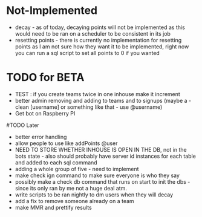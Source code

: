 # Not-Implemented
- decay - as of today, decaying points will not be implemented as this would need to be ran on a scheduler to be consistent in its job
- resetting points - there is currently no implementation for resetting points as I am not sure how they want it to be implemented, right now you can run a sql script to set all points to 0 if you wanted

# TODO for BETA
- TEST : if you create teams twice in one inhouse make it increment
- better admin removing and adding to teams and to signups (maybe a -clean [username] or something like that - use @username)
- Get bot on Raspberry PI


#TODO Later
- better error handling
- allow people to use like addPoints @user
- NEED TO STORE WHETHER INHOUSE IS OPEN IN THE DB, not in the bots state - also should probably have server id instances for each table and added to each sql command
- adding a whole group of five - need to implement 
- make check ign command to make sure everyone is who they say
- possibly make a check db command that runs on start to init the dbs - since its only ran by me not a huge deal atm.
- write scripts to be ran nightly to dm users when they will decay
- add a fix to remove someone already on a team
- make MMR and prettify results
